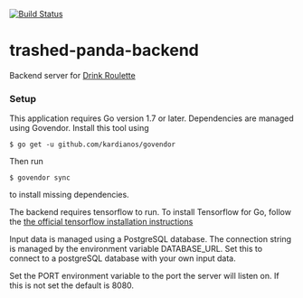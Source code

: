 [![Build Status](https://travis-ci.org/bsomes/trashed-panda-backend.svg?branch=master)](https://travis-ci.org/bsomes/trashed-panda-backend)


# trashed-panda-backend

Backend server for [Drink Roulette](https://malwilley.github.io/drink-roulette/)

### Setup
This application requires Go version 1.7 or later. Dependencies are managed using Govendor. Install this tool using 
```shell
$ go get -u github.com/kardianos/govendor
```
Then run
```shell
$ govendor sync
```
to install missing dependencies.

The backend requires tensorflow to run. To install Tensorflow for Go, follow the [the official tensorflow installation instructions](https://www.tensorflow.org/install/install_go)

Input data is managed using a PostgreSQL database. The connection string is managed by the environment variable DATABASE_URL. Set this to connect to a postgreSQL database with your own input data.

Set the PORT environment variable to the port the server will listen on. If this is not set the default is 8080.
